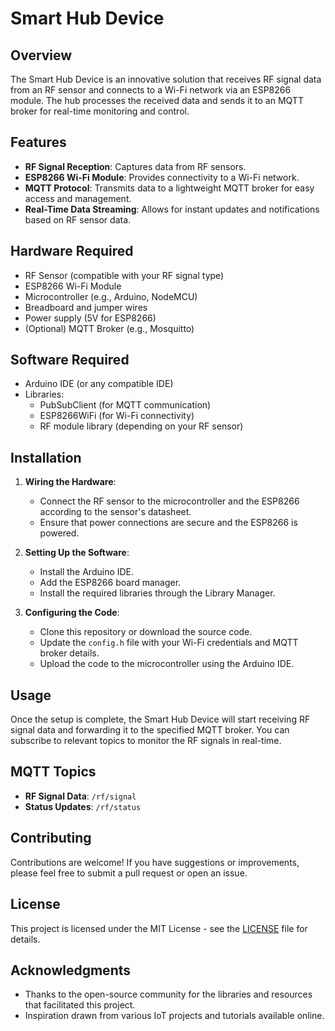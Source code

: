 # Smart Hub Device

## Overview

The Smart Hub Device is an innovative solution that receives RF signal data from an RF sensor and connects to a Wi-Fi network via an ESP8266 module. The hub processes the received data and sends it to an MQTT broker for real-time monitoring and control.

## Features

- **RF Signal Reception**: Captures data from RF sensors.
- **ESP8266 Wi-Fi Module**: Provides connectivity to a Wi-Fi network.
- **MQTT Protocol**: Transmits data to a lightweight MQTT broker for easy access and management.
- **Real-Time Data Streaming**: Allows for instant updates and notifications based on RF sensor data.

## Hardware Required

- RF Sensor (compatible with your RF signal type)
- ESP8266 Wi-Fi Module
- Microcontroller (e.g., Arduino, NodeMCU)
- Breadboard and jumper wires
- Power supply (5V for ESP8266)
- (Optional) MQTT Broker (e.g., Mosquitto)

## Software Required

- Arduino IDE (or any compatible IDE)
- Libraries:
  - PubSubClient (for MQTT communication)
  - ESP8266WiFi (for Wi-Fi connectivity)
  - RF module library (depending on your RF sensor)

## Installation

1. **Wiring the Hardware**:
   - Connect the RF sensor to the microcontroller and the ESP8266 according to the sensor's datasheet.
   - Ensure that power connections are secure and the ESP8266 is powered.

2. **Setting Up the Software**:
   - Install the Arduino IDE.
   - Add the ESP8266 board manager.
   - Install the required libraries through the Library Manager.

3. **Configuring the Code**:
   - Clone this repository or download the source code.
   - Update the `config.h` file with your Wi-Fi credentials and MQTT broker details.
   - Upload the code to the microcontroller using the Arduino IDE.

## Usage

Once the setup is complete, the Smart Hub Device will start receiving RF signal data and forwarding it to the specified MQTT broker. You can subscribe to relevant topics to monitor the RF signals in real-time.

## MQTT Topics

- **RF Signal Data**: `/rf/signal`
- **Status Updates**: `/rf/status`

## Contributing

Contributions are welcome! If you have suggestions or improvements, please feel free to submit a pull request or open an issue.

## License

This project is licensed under the MIT License - see the [LICENSE](LICENSE) file for details.

## Acknowledgments

- Thanks to the open-source community for the libraries and resources that facilitated this project.
- Inspiration drawn from various IoT projects and tutorials available online.


